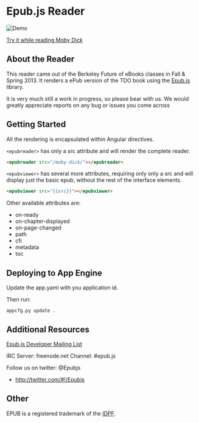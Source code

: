 Epub.js Reader
================================

![Demo](http://blogs.ischool.berkeley.edu/i202f13/files/2013/10/Screen-Shot-2013-10-10-at-8.02.43-PM-1024x627.png)

[Try it while reading Moby Dick](http://epubjs-reader.appspot.com/)

About the Reader
-------------------------
This reader came out of the Berkeley Future of eBooks classes in Fall & Spring 2013.
It renders a ePub version of the TDO book using the [Epub.js](http://futurepress.github.com/epub.js/) library.

It is very much still a work in progress, so please bear with us. We would greatly appreciate reports on any bug or issues you come across

Getting Started
-------------------------

All the rendering is encapsulated within Angular directives.

```<epubreader>``` has only a src attribute and will render the complete reader.

```html
<epubreader src="/moby-dick/"></epubreader>
```

```<epubviewer>``` has several more attributes, requiring only only a src and will display just the basic epub, without the rest of the interface elements.

```html
<epubviewer src="{{src}}"></epubviewer>
```

Other available attributes are:

* on-ready
* on-chapter-displayed
* on-page-changed
* path
* cfi
* metadata
* toc

Deploying to App Engine
-------------------------

Update the app.yaml with you application id.

Then run:
```
appcfg.py update .
```

Additional Resources
-------------------------

[Epub.js Developer Mailing List](https://groups.google.com/forum/#!forum/epubjs)

IRC Server: freenode.net Channel: #epub.js

Follow us on twitter: @Epubjs

+ http://twitter.com/#!/Epubjs

Other
-------------------------

EPUB is a registered trademark of the [IDPF](http://idpf.org/). 
